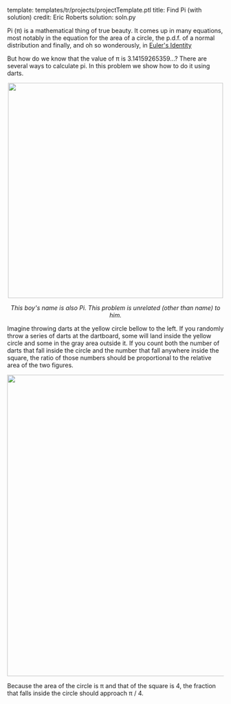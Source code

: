 template: templates/tr/projects/projectTemplate.ptl
title: Find Pi (with solution)
credit: Eric Roberts
solution: soln.py

Pi (&pi;) is a mathematical thing of true beauty. It comes up in many equations, most notably in the equation for the area of a circle, the p.d.f. of a normal distribution and finally, and oh so wonderously, in [Euler's Identity](http://en.wikipedia.org/wiki/Euler's_identity)

But how do we know that the value of &pi; is 3.14159265359...? There are several ways to calculate pi. In this problem we show how to do it using darts.

<center>
<img style="width:500px" src="{{pathToRoot}}img/projects/findPi/lifeOfPi.jpg">	
<p style="text-align:center"><i>This boy's name is also Pi. This problem is unrelated (other than name) to him.</i></p>
</center>

Imagine throwing darts at the yellow circle bellow to the left. If you randomly throw a series of darts at the dartboard, some will land inside the yellow circle and some in the gray area outside it. If you count both the number of darts that fall inside the circle and the number that fall anywhere inside the square, the ratio of those numbers should be proportional to the relative area of the two figures.

<center>
<img style="width:700px" src="{{pathToRoot}}img/projects/findPi/darts.png">	
</center>


Because the area of the circle is &pi; and that of the square is 4, the fraction that falls inside the circle should approach &pi; / 4.
